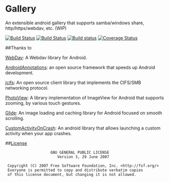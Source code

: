 # Gallery
An extensible android gallery that supports samba/windows share, http/https/webdav, etc. (WIP)

[![Build Status](https://travis-ci.org/xdtianyu/Gallery.svg?branch=master)](https://travis-ci.org/xdtianyu/Gallery)
[![Build Status](https://img.shields.io/jenkins/s/https/jenkins.xdty.org/gallery.svg?label=jenkins)](https://jenkins.xdty.org/job/Gallery/buildTimeTrend)
[![Build status](https://ci.appveyor.com/api/projects/status/ui4ch91grgtddjbw?svg=true)](https://ci.appveyor.com/project/xdtianyu/gallery)
[![Coverage Status](https://coveralls.io/repos/github/xdtianyu/Gallery/badge.svg?branch=master)](https://coveralls.io/github/xdtianyu/Gallery?branch=master)

##Thanks to

[WebDav](https://github.com/xdtianyu/WebDav): A Webdav library for Android.

[AndroidAnnotations](https://github.com/excilys/androidannotations): an open source framework that speeds up Android development.

[jcifs](https://jcifs.samba.org/): An open source client library that implements the CIFS/SMB networking protocol.

[PhotoView](https://github.com/chrisbanes/PhotoView): A library implementation of ImageView for Android that supports zooming, by various touch gestures.

[Glide](https://github.com/bumptech/glide): An image loading and caching library for Android focused on smooth scrolling.

[CustomActivityOnCrash](https://github.com/Ereza/CustomActivityOnCrash): An android library that allows launching a custom activity when your app crashes.

##[License](https://github.com/xdtianyu/CallerInfo/blob/master/LICENSE.md)

```
                    GNU GENERAL PUBLIC LICENSE
                       Version 3, 29 June 2007

 Copyright (C) 2007 Free Software Foundation, Inc. <http://fsf.org/>
 Everyone is permitted to copy and distribute verbatim copies
 of this license document, but changing it is not allowed.
 ```
